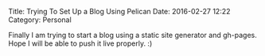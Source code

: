 Title: Trying To Set Up a Blog Using Pelican
Date: 2016-02-27 12:22
Category: Personal

Finally I am trying to start a blog using a static site generator and 
gh-pages. Hope I will be able to push it live properly. :)
